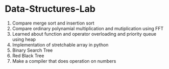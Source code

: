 # Data-Structures-Lab
1.  Compare merge sort and insertion sort 
2.  Compare ordinary polynamial multiplication and mutiplication using FFT
3. Learned about function and operator overloading and priority queue using heap
4. Implementation of stretchable array in python
5. Binary Search Tree
6. Red Black Tree
7. Make a compiler that does operation on numbers
